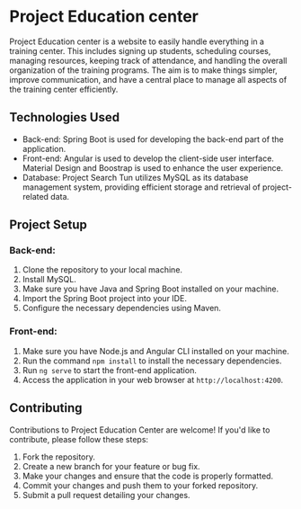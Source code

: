 # Project Education center

Project Education center is a website to easily handle everything in a training center. This includes signing up students, scheduling courses, managing resources, keeping track of attendance, and handling the overall organization of the training programs. The aim is to make things simpler, improve communication, and have a central place to manage all aspects of the training center efficiently.

## Technologies Used

- Back-end: Spring Boot is used for developing the back-end part of the application.
- Front-end: Angular is used to develop the client-side user interface. Material Design and Boostrap is used to enhance the user experience.
- Database: Project Search Tun utilizes MySQL as its database management system, providing efficient storage and retrieval of project-related data.

## Project Setup

### Back-end:

1. Clone the repository to your local machine.
2. Install MySQL.
3. Make sure you have Java and Spring Boot installed on your machine.
4. Import the Spring Boot project into your IDE.
5. Configure the necessary dependencies using Maven.

### Front-end:

1. Make sure you have Node.js and Angular CLI installed on your machine.
2. Run the command `npm install` to install the necessary dependencies.
3. Run `ng serve` to start the front-end application.
4. Access the application in your web browser at `http://localhost:4200`.

## Contributing

Contributions to Project Education Center are welcome! If you'd like to contribute, please follow these steps:

1. Fork the repository.
2. Create a new branch for your feature or bug fix.
3. Make your changes and ensure that the code is properly formatted.
4. Commit your changes and push them to your forked repository.
5. Submit a pull request detailing your changes.
